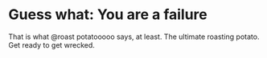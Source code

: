 # Guess what: You are a failure
That is what @roast potatooooo says, at least.
The ultimate roasting potato.
Get ready to get wrecked.
